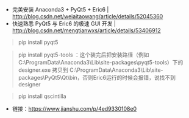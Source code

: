 - 完美安装 Anaconda3 + PyQt5 + Eric6 | http://blog.csdn.net/weiaitaowang/article/details/52045360
- 快速熟悉 PyQt5 与 Eric6 的极速 GUI 开发 | http://blog.csdn.net/mengtianwxs/article/details/53406912


> pip install pyqt5

> pip install pyqt5-tools ：这个装完后把安装路径（例如C:\ProgramData\Anaconda3\Lib\site-packages\pyqt5-tools）下的designer.exe 拷贝到 C:\ProgramData\Anaconda3\Lib\site-packages\PyQt5\Qt\bin，否则Eric6运行的时候会报错，说找不到designer

> pip install qscintilla

- 链接：https://www.jianshu.com/p/4ed9330108e0

